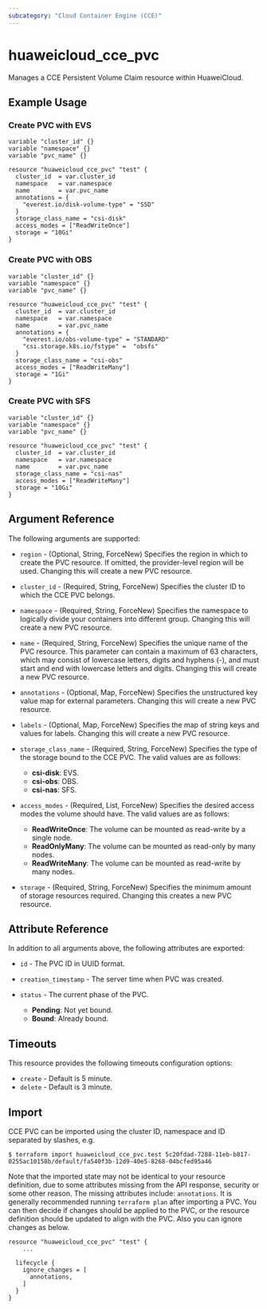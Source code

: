 ```yaml
---
subcategory: "Cloud Container Engine (CCE)"
---
```


# huaweicloud_cce_pvc

Manages a CCE Persistent Volume Claim resource within HuaweiCloud.

## Example Usage

### Create PVC with EVS

```hcl
variable "cluster_id" {}
variable "namespace" {}
variable "pvc_name" {}

resource "huaweicloud_cce_pvc" "test" {
  cluster_id  = var.cluster_id
  namespace   = var.namespace
  name        = var.pvc_name
  annotations = {
    "everest.io/disk-volume-type" = "SSD"
  }
  storage_class_name = "csi-disk"
  access_modes = ["ReadWriteOnce"]
  storage = "10Gi"
}
```

### Create PVC with OBS

```hcl
variable "cluster_id" {}
variable "namespace" {}
variable "pvc_name" {}

resource "huaweicloud_cce_pvc" "test" {
  cluster_id  = var.cluster_id
  namespace   = var.namespace
  name        = var.pvc_name
  annotations = {
    "everest.io/obs-volume-type" = "STANDARD"
    "csi.storage.k8s.io/fstype" =  "obsfs"
  }
  storage_class_name = "csi-obs"
  access_modes = ["ReadWriteMany"]
  storage = "1Gi"
}
```

### Create PVC with SFS

```hcl
variable "cluster_id" {}
variable "namespace" {}
variable "pvc_name" {}

resource "huaweicloud_cce_pvc" "test" {
  cluster_id  = var.cluster_id
  namespace   = var.namespace
  name        = var.pvc_name
  storage_class_name = "csi-nas"
  access_modes = ["ReadWriteMany"]
  storage = "10Gi"
}
```

## Argument Reference

The following arguments are supported:

* `region` - (Optional, String, ForceNew) Specifies the region in which to create the PVC resource.
  If omitted, the provider-level region will be used. Changing this will create a new PVC resource.

* `cluster_id` - (Required, String, ForceNew) Specifies the cluster ID to which the CCE PVC belongs.

* `namespace` - (Required, String, ForceNew) Specifies the namespace to logically divide your containers into different
  group. Changing this will create a new PVC resource.

* `name` - (Required, String, ForceNew) Specifies the unique name of the PVC resource. This parameter can contain a
  maximum of 63 characters, which may consist of lowercase letters, digits and hyphens (-), and must start and end with
  lowercase letters and digits. Changing this will create a new PVC resource.

* `annotations` - (Optional, Map, ForceNew) Specifies the unstructured key value map for external parameters.
  Changing this will create a new PVC resource.

* `labels` - (Optional, Map, ForceNew) Specifies the map of string keys and values for labels.
  Changing this will create a new PVC resource.

* `storage_class_name` - (Required, String, ForceNew) Specifies the type of the storage bound to the CCE PVC.
  The valid values are as follows:
  + **csi-disk**: EVS.
  + **csi-obs**: OBS.
  + **csi-nas**: SFS.

* `access_modes` - (Required, List, ForceNew) Specifies the desired access modes the volume should have.
  The valid values are as follows:
  + **ReadWriteOnce**: The volume can be mounted as read-write by a single node.
  + **ReadOnlyMany**: The volume can be mounted as read-only by many nodes.
  + **ReadWriteMany**: The volume can be mounted as read-write by many nodes.

* `storage` - (Required, String, ForceNew) Specifies the minimum amount of storage resources required.
  Changing this creates a new PVC resource.

## Attribute Reference

In addition to all arguments above, the following attributes are exported:

* `id` - The PVC ID in UUID format.

* `creation_timestamp` - The server time when PVC was created.

* `status` - The current phase of the PVC.
  + **Pending**: Not yet bound.
  + **Bound**: Already bound.

## Timeouts

This resource provides the following timeouts configuration options:

* `create` - Default is 5 minute.
* `delete` - Default is 3 minute.

## Import

CCE PVC can be imported using the cluster ID, namespace and ID separated by slashes, e.g.

```
$ terraform import huaweicloud_cce_pvc.test 5c20fdad-7288-11eb-b817-0255ac10158b/default/fa540f3b-12d9-40e5-8268-04bcfed95a46
```

Note that the imported state may not be identical to your resource definition, due to some attributes missing from the
API response, security or some other reason. The missing attributes include: `annotations`.
It is generally recommended running `terraform plan` after importing a PVC.
You can then decide if changes should be applied to the PVC, or the resource
definition should be updated to align with the PVC. Also you can ignore changes as below.

```
resource "huaweicloud_cce_pvc" "test" {
    ...

  lifecycle {
    ignore_changes = [
      annotations,
    ]
  }
}
```
